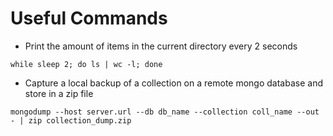 # Useful Commands

* Print the amount of items in the current directory every 2 seconds

```while sleep 2; do ls | wc -l; done```

* Capture a local backup of a collection on a remote mongo database and store in a zip file


```mongodump --host server.url --db db_name --collection coll_name --out - | zip collection_dump.zip```
